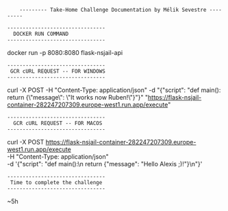 
		--------- Take-Home Challenge Documentation by Mélik Sevestre ---------

    --------------------------------
      DOCKER RUN COMMAND
    --------------------------------

  docker run -p 8080:8080 flask-nsjail-api

    --------------------------------	
     GCR cURL REQUEST -- FOR WINDOWS
    --------------------------------
    
curl -X POST -H "Content-Type: application/json" -d "{\"script\": \"def main(): return {\\\"message\\\": \\\"It works now Ruben!\\\"}\"}" "https://flask-nsjail-container-282247207309.europe-west1.run.app/execute"

    --------------------------------	
      GCR cURL REQUEST -- FOR MACOS
    --------------------------------

  curl -X POST https://flask-nsjail-container-282247207309.europe-west1.run.app/execute \
  -H "Content-Type: application/json" \
  -d '{"script": "def main():\n    return {\"message\": \"Hello Alexis ;)!\"}\n"}'

    --------------------------------	
     Time to complete the challenge
    --------------------------------
    
  ~5h

